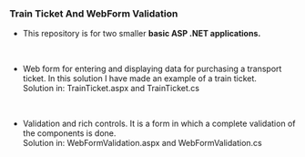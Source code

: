 ### Train Ticket And WebForm Validation

- This repository is for two smaller <b>basic ASP .NET applications. </b>
<br>

- Web form for entering and displaying data for purchasing a transport ticket. In this solution I have made an example of a train ticket. <br> Solution in: TrainTicket.aspx and TrainTicket.cs

<br>

- Validation and rich controls. It is a form in which a complete validation of the components is done. <br> Solution in: WebFormValidation.aspx and WebFormValidation.cs
